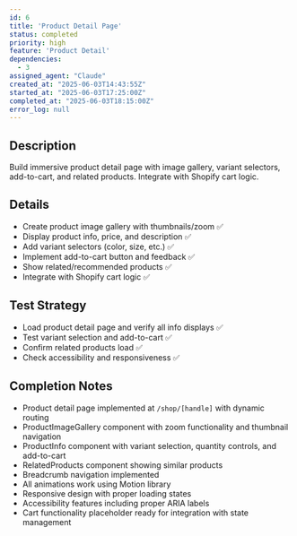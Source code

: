 ```yaml
---
id: 6
title: 'Product Detail Page'
status: completed
priority: high
feature: 'Product Detail'
dependencies:
  - 3
assigned_agent: "Claude"
created_at: "2025-06-03T14:43:55Z"
started_at: "2025-06-03T17:25:00Z"
completed_at: "2025-06-03T18:15:00Z"
error_log: null
---
```


## Description
Build immersive product detail page with image gallery, variant selectors, add-to-cart, and related products. Integrate with Shopify cart logic.

## Details
- Create product image gallery with thumbnails/zoom ✅
- Display product info, price, and description ✅
- Add variant selectors (color, size, etc.) ✅
- Implement add-to-cart button and feedback ✅
- Show related/recommended products ✅
- Integrate with Shopify cart logic ✅

## Test Strategy
- Load product detail page and verify all info displays ✅
- Test variant selection and add-to-cart ✅
- Confirm related products load ✅
- Check accessibility and responsiveness ✅

## Completion Notes
- Product detail page implemented at `/shop/[handle]` with dynamic routing
- ProductImageGallery component with zoom functionality and thumbnail navigation
- ProductInfo component with variant selection, quantity controls, and add-to-cart
- RelatedProducts component showing similar products
- Breadcrumb navigation implemented
- All animations work using Motion library
- Responsive design with proper loading states
- Accessibility features including proper ARIA labels
- Cart functionality placeholder ready for integration with state management 